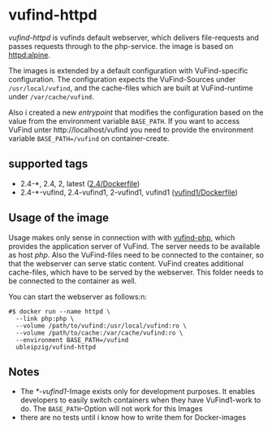 # vufind-httpd

*vufind-httpd* is vufinds default webserver, which delivers file-requests and passes requests through to the php-service. the image is based on [httpd:alpine].

The images is extended by a default configuration with VuFind-specific configuration. The configuration expects the VuFind-Sources under `/usr/local/vufind`, and the cache-files which are built at VuFind-runtime under `/var/cache/vufind`.

Also i created a new *entrypoint* that modifies the configuration based on the value from the environment variable `BASE_PATH`. If you want to access VuFind unter http://localhost/vufind you need to provide the environment variable `BASE_PATH=/vufind` on container-create.

## supported tags

* 2.4-*, 2.4, 2, latest ([2.4/Dockerfile])
* 2.4-*-vufind, 2.4-vufind1, 2-vufind1, vufind1 ([vufind1/Dockerfile])

## Usage of the image

Usage makes only sense in connection with with [vufind-php], which provides the application server of VuFind. The server needs to be available as host *php*. Also the  VuFind-files need to be connected to the container, so that the webserver can serve static content. VuFind creates additional cache-files, which have to be served by the webserver. This folder needs to be connected to the container as well.

You can start the webserver as follows:n:
```
#$ docker run --name httpd \
  --link php:php \
  --volume /path/to/vufind:/usr/local/vufind:ro \
  --volume /path/to/cache:/var/cache/vufind:ro \
  --environment BASE_PATH=/vufind
  ubleipzig/vufind-httpd
```

## Notes

* The _*-vufind1_-Image exists only for development purposes. It enables developers to easily switch containers when they have VuFind1-work to do. The `BASE_PATH`-Option will not work for this Images
* there are no tests until i know how to write them for Docker-images

[httpd:alpine]: https://hub.docker.com/_/httpd/
[2.4/Dockerfile]: https://git.sc.uni-leipzig.de/ubl/bdd_dev/docker/vufind-httpd/blob/master/2.4/Dockerfile
[vufind1/Dockerfile]: https://git.sc.uni-leipzig.de/ubl/bdd_dev/docker/vufind-httpd/blob/master/vufind1/Dockerfile
[vufind-php]: https://hub.docker.com/r/ubleipzig/vufind-php/
